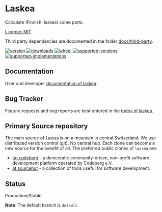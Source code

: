 # Laskea

Calculate (Finnish: laskea) some parts.

[License: MIT](https://git.sr.ht/~sthagen/laskea/tree/default/item/LICENSE)

Third party dependencies are documented in the folder [docs/third-party](docs/third-party/README.md).

[![version](https://img.shields.io/pypi/v/laskea.svg?style=flat)](https://pypi.python.org/pypi/laskea/)
[![downloads](https://pepy.tech/badge/laskea/month)](https://pepy.tech/project/laskea)
[![wheel](https://img.shields.io/pypi/wheel/laskea.svg?style=flat)](https://pypi.python.org/pypi/laskea/)
[![supported-versions](https://img.shields.io/pypi/pyversions/laskea.svg?style=flat)](https://pypi.python.org/pypi/laskea/)
[![supported-implementations](https://img.shields.io/pypi/implementation/laskea.svg?style=flat)](https://pypi.python.org/pypi/laskea/)

## Documentation

User and developer [documentation of laskea](https://codes.dilettant.life/docs/laskea).

## Bug Tracker

Feature requests and bug reports are best entered in the [todos of laskea](https://todo.sr.ht/~sthagen/laskea).

## Primary Source repository

The main source of `laskea` is on a mountain in central Switzerland.
We use distributed version control (git). No central hub. Each clone can become a new source for the benefit of all.
The preferred public clones of `laskea` are:

* [on codeberg](https://codeberg.org/sthagen/laskea) - a democratic community-driven, non-profit software development platform operated by Codeberg e.V.
* [at sourcehut](https://git.sr.ht/~sthagen/laskea) - a collection of tools useful for software development.

## Status

Production/Stable.

**Note**: The default branch is `default`.
